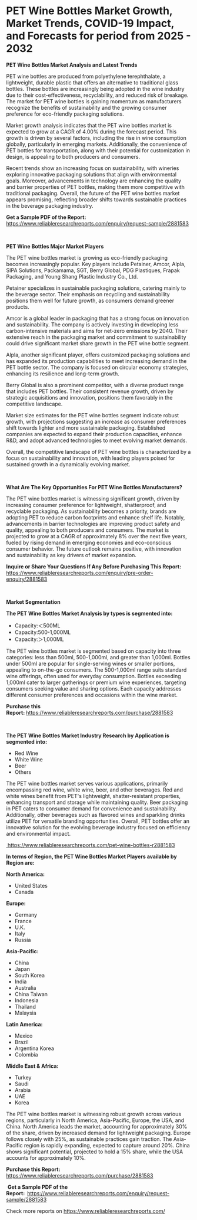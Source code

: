 <p><h1>PET Wine Bottles Market Growth, Market Trends, COVID-19 Impact, and Forecasts for period from 2025 - 2032</h1></p><p><strong>PET Wine Bottles Market Analysis and Latest Trends</strong></p>
<p><p>PET wine bottles are produced from polyethylene terephthalate, a lightweight, durable plastic that offers an alternative to traditional glass bottles. These bottles are increasingly being adopted in the wine industry due to their cost-effectiveness, recyclability, and reduced risk of breakage. The market for PET wine bottles is gaining momentum as manufacturers recognize the benefits of sustainability and the growing consumer preference for eco-friendly packaging solutions.</p><p>Market growth analysis indicates that the PET wine bottles market is expected to grow at a CAGR of 4.00% during the forecast period. This growth is driven by several factors, including the rise in wine consumption globally, particularly in emerging markets. Additionally, the convenience of PET bottles for transportation, along with their potential for customization in design, is appealing to both producers and consumers.</p><p>Recent trends show an increasing focus on sustainability, with wineries exploring innovative packaging solutions that align with environmental goals. Moreover, advancements in technology are enhancing the quality and barrier properties of PET bottles, making them more competitive with traditional packaging. Overall, the future of the PET wine bottles market appears promising, reflecting broader shifts towards sustainable practices in the beverage packaging industry.</p></p>
<p><strong>Get a Sample PDF of the Report:&nbsp;</strong> <a href="https://www.reliableresearchreports.com/enquiry/request-sample/2881583?utm_campaign=3034&utm_medium=2&utm_source=Github&utm_content=ia&utm_term=12032025&utm_id=pet-wine-bottles">https://www.reliableresearchreports.com/enquiry/request-sample/2881583</a></p>
<p>&nbsp;</p>
<p><strong>PET Wine Bottles Major Market Players</strong></p>
<p><p>The PET wine bottles market is growing as eco-friendly packaging becomes increasingly popular. Key players include Petainer, Amcor, Alpla, SIPA Solutions, Packamama, SGT, Berry Global, PDG Plastiques, Frapak Packaging, and Young Shang Plastic Industry Co., Ltd. </p><p>Petainer specializes in sustainable packaging solutions, catering mainly to the beverage sector. Their emphasis on recycling and sustainability positions them well for future growth, as consumers demand greener products. </p><p>Amcor is a global leader in packaging that has a strong focus on innovation and sustainability. The company is actively investing in developing less carbon-intensive materials and aims for net-zero emissions by 2040. Their extensive reach in the packaging market and commitment to sustainability could drive significant market share growth in the PET wine bottle segment.</p><p>Alpla, another significant player, offers customized packaging solutions and has expanded its production capabilities to meet increasing demand in the PET bottle sector. The company is focused on circular economy strategies, enhancing its resilience and long-term growth.</p><p>Berry Global is also a prominent competitor, with a diverse product range that includes PET bottles. Their consistent revenue growth, driven by strategic acquisitions and innovation, positions them favorably in the competitive landscape.</p><p>Market size estimates for the PET wine bottles segment indicate robust growth, with projections suggesting an increase as consumer preferences shift towards lighter and more sustainable packaging. Established companies are expected to expand their production capacities, enhance R&D, and adopt advanced technologies to meet evolving market demands.</p><p>Overall, the competitive landscape of PET wine bottles is characterized by a focus on sustainability and innovation, with leading players poised for sustained growth in a dynamically evolving market.</p></p>
<p>&nbsp;</p>
<p><strong>What Are The Key Opportunities For PET Wine Bottles Manufacturers?</strong></p>
<p><p>The PET wine bottles market is witnessing significant growth, driven by increasing consumer preference for lightweight, shatterproof, and recyclable packaging. As sustainability becomes a priority, brands are adopting PET to reduce carbon footprints and enhance shelf life. Notably, advancements in barrier technologies are improving product safety and quality, appealing to both producers and consumers. The market is projected to grow at a CAGR of approximately 8% over the next five years, fueled by rising demand in emerging economies and eco-conscious consumer behavior. The future outlook remains positive, with innovation and sustainability as key drivers of market expansion.</p></p>
<p><strong>Inquire or Share Your Questions If Any Before Purchasing This Report:</strong> <a href="https://www.reliableresearchreports.com/enquiry/pre-order-enquiry/2881583?utm_campaign=3034&utm_medium=2&utm_source=Github&utm_content=ia&utm_term=12032025&utm_id=pet-wine-bottles">https://www.reliableresearchreports.com/enquiry/pre-order-enquiry/2881583</a></p>
<p>&nbsp;</p>
<p><strong>Market Segmentation</strong></p>
<p><strong>The PET Wine Bottles Market Analysis by types is segmented into:</strong></p>
<p><ul><li>Capacity:＜500ML</li><li>Capacity:500-1,000ML</li><li>Capacity:＞1,000ML</li></ul></p>
<p><p>The PET wine bottles market is segmented based on capacity into three categories: less than 500ml, 500-1,000ml, and greater than 1,000ml. Bottles under 500ml are popular for single-serving wines or smaller portions, appealing to on-the-go consumers. The 500-1,000ml range suits standard wine offerings, often used for everyday consumption. Bottles exceeding 1,000ml cater to larger gatherings or premium wine experiences, targeting consumers seeking value and sharing options. Each capacity addresses different consumer preferences and occasions within the wine market.</p></p>
<p><strong>Purchase this Report:&nbsp;</strong><a href="https://www.reliableresearchreports.com/purchase/2881583?utm_campaign=3034&utm_medium=2&utm_source=Github&utm_content=ia&utm_term=12032025&utm_id=pet-wine-bottles">https://www.reliableresearchreports.com/purchase/2881583</a></p>
<p>&nbsp;</p>
<p><strong>The PET Wine Bottles Market Industry Research by Application is segmented into:</strong></p>
<p><ul><li>Red Wine</li><li>White Wine</li><li>Beer</li><li>Others</li></ul></p>
<p><p>The PET wine bottles market serves various applications, primarily encompassing red wine, white wine, beer, and other beverages. Red and white wines benefit from PET's lightweight, shatter-resistant properties, enhancing transport and storage while maintaining quality. Beer packaging in PET caters to consumer demand for convenience and sustainability. Additionally, other beverages such as flavored wines and sparkling drinks utilize PET for versatile branding opportunities. Overall, PET bottles offer an innovative solution for the evolving beverage industry focused on efficiency and environmental impact.</p></p>
<p><a href="https://www.reliableresearchreports.com/pet-wine-bottles-r2881583?utm_campaign=3034&utm_medium=2&utm_source=Github&utm_content=ia&utm_term=12032025&utm_id=pet-wine-bottles">&nbsp;https://www.reliableresearchreports.com/pet-wine-bottles-r2881583</a></p>
<p><strong>In terms of Region, the PET Wine Bottles Market Players available by Region are:</strong></p>
<p>
    <p> <strong> North America: </strong>
        <ul>
            <li>United States</li>
            <li>Canada</li>
        </ul>
        </p> 
    <p> <strong> Europe: </strong>
        <ul>
            <li>Germany</li>
            <li>France</li>
            <li>U.K.</li>
            <li>Italy</li>
            <li>Russia</li>
        </ul>
        </p> 
    <p> <strong> Asia-Pacific: </strong>
        <ul>
            <li>China</li>
            <li>Japan</li>
            <li>South Korea</li>
            <li>India</li>
            <li>Australia</li>
            <li>China Taiwan</li>
            <li>Indonesia</li>
            <li>Thailand</li>
            <li>Malaysia</li>
        </ul>
        </p> 
    <p> <strong> Latin America: </strong>
        <ul>
            <li>Mexico</li>
            <li>Brazil</li>
            <li>Argentina Korea</li>
            <li>Colombia</li>
        </ul>
        </p> 
    <p> <strong> Middle East & Africa: </strong>
        <ul>
            <li>Turkey</li>
            <li>Saudi</li>
            <li>Arabia</li>
            <li>UAE</li>
            <li>Korea</li>
        </ul>
    </p>
    </p>
<p><p>The PET wine bottles market is witnessing robust growth across various regions, particularly in North America, Asia-Pacific, Europe, the USA, and China. North America leads the market, accounting for approximately 30% of the share, driven by increased demand for lightweight packaging. Europe follows closely with 25%, as sustainable practices gain traction. The Asia-Pacific region is rapidly expanding, expected to capture around 20%. China shows significant potential, projected to hold a 15% share, while the USA accounts for approximately 10%.</p></p>
<p><strong>Purchase this Report: </strong><a href="https://www.reliableresearchreports.com/purchase/2881583?utm_campaign=3034&utm_medium=2&utm_source=Github&utm_content=ia&utm_term=12032025&utm_id=pet-wine-bottles">https://www.reliableresearchreports.com/purchase/2881583</a></p>
<p>&nbsp;<strong>Get a Sample PDF of the Report:&nbsp;&nbsp;</strong><a href="https://www.reliableresearchreports.com/enquiry/request-sample/2881583?utm_campaign=3034&utm_medium=2&utm_source=Github&utm_content=ia&utm_term=12032025&utm_id=pet-wine-bottles">https://www.reliableresearchreports.com/enquiry/request-sample/2881583</a></p>
<p><strong></strong></p>
<p>Check more reports on <a href="https://www.reliableresearchreports.com/?utm_campaign=3034&utm_medium=2&utm_source=Github&utm_content=ia&utm_term=12032025&utm_id=pet-wine-bottles">https://www.reliableresearchreports.com/</a></p>